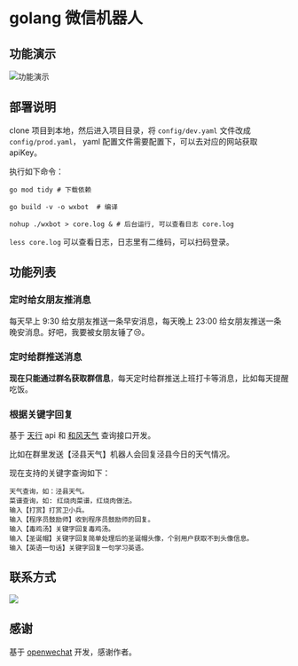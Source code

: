 # golang 微信机器人

## 功能演示

[//]: # ([查看 gif 演示]&#40;https://cdn.xiaobinqt.cn/%E6%BC%94%E7%A4%BA.gif&#41;)

![功能演示](https://cdn.xiaobinqt.cn/xiaobinqt.io/20221127/1983a0aa9ba8475fa007d37e2da43b2e.jpg?imageView2/0/q/75|watermark/2/text/eGlhb2JpbnF0/font/dmlqYXlh/fontsize/1000/fill/IzVDNUI1Qg==/dissolve/52/gravity/SouthEast/dx/15/dy/15 '功能演示')

## 部署说明

clone 项目到本地，然后进入项目目录，将 `config/dev.yaml` 文件改成 `config/prod.yaml`， yaml 配置文件需要配置下，可以去对应的网站获取 apiKey。

执行如下命令：

```shell
go mod tidy # 下载依赖

go build -v -o wxbot  # 编译

nohup ./wxbot > core.log & # 后台运行, 可以查看日志 core.log
```

`less core.log` 可以查看日志，日志里有二维码，可以扫码登录。

## 功能列表

### 定时给女朋友推消息

每天早上 9:30 给女朋友推送一条早安消息，每天晚上 23:00 给女朋友推送一条晚安消息。好吧，我要被女朋友锤了:cry:。

### 定时给群推送消息

**现在只能通过群名获取群信息**，每天定时给群推送上班打卡等消息，比如每天提醒吃饭。

### 根据关键字回复

基于 [天行](https://www.tianapi.com/) api 和 [和风天气](https://console.qweather.com/#/console?lang=zh) 查询接口开发。

比如在群里发送【泾县天气】机器人会回复泾县今日的天气情况。

现在支持的关键字查询如下：

```
天气查询，如：泾县天气。
菜谱查询，如: 红烧肉菜谱，红烧肉做法。
输入【打赏】打赏卫小兵。
输入【程序员鼓励师】收到程序员鼓励师的回复。
输入【毒鸡汤】关键字回复毒鸡汤。
输入【圣诞帽】关键字回复简单处理后的圣诞帽头像，个别用户获取不到头像信息。
输入【英语一句话】关键字回复一句学习英语。
```

## 联系方式

![](https://cdn.xiaobinqt.cn/xiaobinqt.io/20220319/d5616bfc809a45608437f9cc94b14044.jpg?imageView2/0/interlace/1/q/50|imageslim)

## 感谢

基于 [openwechat](https://github.com/eatmoreapple/openwechat) 开发，感谢作者。


